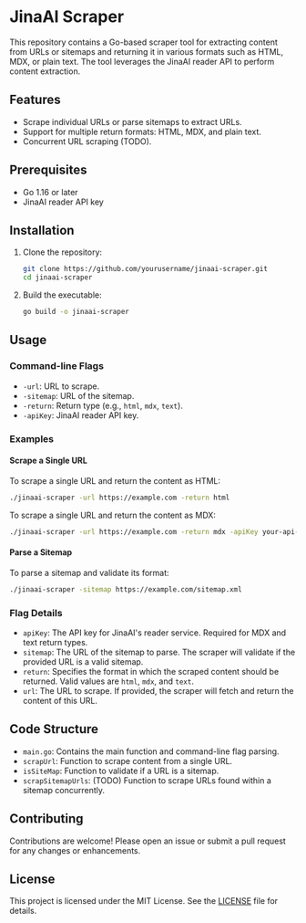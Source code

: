 # JinaAI Scraper

This repository contains a Go-based scraper tool for extracting content from URLs or sitemaps and returning it in various formats such as HTML, MDX, or plain text. The tool leverages the JinaAI reader API to perform content extraction.

## Features

- Scrape individual URLs or parse sitemaps to extract URLs.
- Support for multiple return formats: HTML, MDX, and plain text.
- Concurrent URL scraping (TODO).

## Prerequisites

- Go 1.16 or later
- JinaAI reader API key

## Installation

1. Clone the repository:

    ```sh
    git clone https://github.com/yourusername/jinaai-scraper.git
    cd jinaai-scraper
    ```

2. Build the executable:

    ```sh
    go build -o jinaai-scraper
    ```

## Usage

### Command-line Flags

- `-url`: URL to scrape.
- `-sitemap`: URL of the sitemap.
- `-return`: Return type (e.g., `html`, `mdx`, `text`).
- `-apiKey`: JinaAI reader API key.

### Examples

#### Scrape a Single URL

To scrape a single URL and return the content as HTML:

```sh
./jinaai-scraper -url https://example.com -return html
```

To scrape a single URL and return the content as MDX:

```sh
./jinaai-scraper -url https://example.com -return mdx -apiKey your-api-key
```

#### Parse a Sitemap

To parse a sitemap and validate its format:

```sh
./jinaai-scraper -sitemap https://example.com/sitemap.xml
```

### Flag Details

- `apiKey`: The API key for JinaAI's reader service. Required for MDX and text return types.
- `sitemap`: The URL of the sitemap to parse. The scraper will validate if the provided URL is a valid sitemap.
- `return`: Specifies the format in which the scraped content should be returned. Valid values are `html`, `mdx`, and `text`.
- `url`: The URL to scrape. If provided, the scraper will fetch and return the content of this URL.

## Code Structure

- `main.go`: Contains the main function and command-line flag parsing.
- `scrapUrl`: Function to scrape content from a single URL.
- `isSiteMap`: Function to validate if a URL is a sitemap.
- `scrapSitemapUrls`: (TODO) Function to scrape URLs found within a sitemap concurrently.

## Contributing

Contributions are welcome! Please open an issue or submit a pull request for any changes or enhancements.

## License

This project is licensed under the MIT License. See the [LICENSE](LICENSE) file for details.